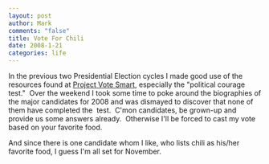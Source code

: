 ```yaml
--- 
layout: post
author: Mark
comments: "false"
title: Vote For Chili
date: 2008-1-21
categories: life
---
```

In the previous two Presidential Election cycles I made good use of the resources found at <a href="http://www.vote-smart.org/" title="Project Vote Smart">Project Vote Smart</a>, especially the "political courage test."  Over the weekend I took some time to poke around the biographies of the major candidates for 2008 and was dismayed to discover that none of them have completed the  test.  C'mon candidates, be grown-up and provide us some answers already.  Otherwise I'll be forced to cast my vote based on your favorite food.

And since there is one candidate whom I like, who lists chili as his/her favorite food, I guess I'm all set for November.
